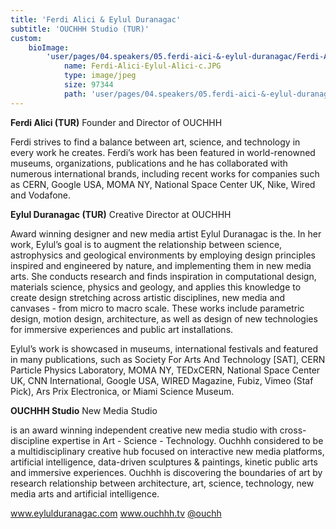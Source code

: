 ```yaml
---
title: 'Ferdi Alici & Eylul Duranagac'
subtitle: 'OUCHHH Studio (TUR)'
custom:
    bioImage:
        'user/pages/04.speakers/05.ferdi-aici-&-eylul-duranagac/Ferdi-Alici-Eylul-Alici-c.JPG':
            name: Ferdi-Alici-Eylul-Alici-c.JPG
            type: image/jpeg
            size: 97344
            path: 'user/pages/04.speakers/05.ferdi-aici-&-eylul-duranagac/Ferdi-Alici-Eylul-Alici-c.JPG'
---
```


**Ferdi Alici (TUR)**
Founder and Director of OUCHHH

Ferdi strives to find a balance between art, science, and technology in every work he creates. Ferdi’s work has been featured in world-renowned museums, organizations, publications and he has collaborated with numerous international brands, including recent works for companies such as CERN, Google USA, MOMA NY, National Space Center UK, Nike, Wired and Vodafone.

**Eylul Duranagac (TUR)**
Creative Director at OUCHHH

Award winning designer and new media artist Eylul Duranagac is the. In her work, Eylul’s goal is to augment the relationship between science, astrophysics and geological environments by employing design principles inspired and engineered by nature, and implementing them in new media arts. She conducts research and finds inspiration in computational design, materials science, physics and geology, and applies this knowledge to create design stretching across artistic disciplines, new media and canvases - from micro to macro scale. These works include parametric design, motion design, architecture, as well as design of new technologies for immersive experiences and public art installations. 

Eylul’s work is showcased in museums, international festivals and featured in many publications, such as Society For Arts And Technology [SAT], CERN Particle Physics Laboratory, MOMA NY, TEDxCERN, National Space Center UK, CNN International, Google USA, WIRED Magazine, Fubiz, Vimeo (Staf Pick), Ars Prix Electronica, or Miami Science Museum. 


**OUCHHH Studio**
New Media Studio

is an award winning independent creative new media studio with cross-discipline expertise in Art - Science - Technology. Ouchhh considered to be a multidisciplinary creative hub focused on interactive new media platforms, artificial intelligence, data-driven sculptures & paintings, kinetic public arts and immersive experiences. Ouchhh is discovering the boundaries of art by research relationship between architecture, art, science, technology, new media arts and artificial intelligence. 

www.eylulduranagac.com
www.ouchhh.tv
[@ouchh](https://www.instagram.com/ouchhh/?hl=en)
